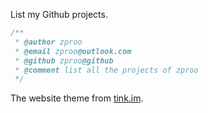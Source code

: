 List my Github projects.

```js
/**
 * @author zproo
 * @email zproo@outlook.com
 * @github zproo@github
 * @comment list all the projects of zproo
 */
```

The website theme from [tink.im](http://tink.im/).
